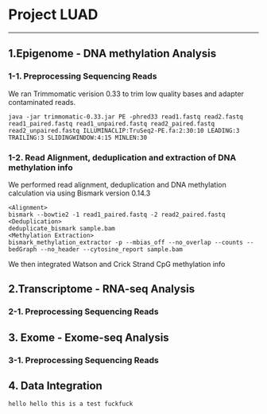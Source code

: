 # Project LUAD

---
## 1.Epigenome - DNA methylation Analysis

### 1-1. Preprocessing Sequencing Reads
We ran Trimmomatic verision 0.33 to trim low quality bases and adapter contaminated reads.
```
java -jar trimmomatic-0.33.jar PE -phred33 read1.fastq read2.fastq read1_paired.fastq read1_unpaired.fastq read2_paired.fastq read2_unpaired.fastq ILLUMINACLIP:TruSeq2-PE.fa:2:30:10 LEADING:3 TRAILING:3 SLIDINGWINDOW:4:15 MINLEN:30
```
### 1-2. Read Alignment, deduplication and extraction of DNA methylation info
We performed read alignment, deduplication and DNA methylation calculation via using Bismark version 0.14.3
```
<Alignment>
bismark --bowtie2 -1 read1_paired.fastq -2 read2_paired.fastq
<Deduplication>
deduplicate_bismark sample.bam 
<Methylation Extraction>
bismark_methylation_extractor -p --mbias_off --no_overlap --counts --bedGraph --no_header --cytosine_report sample.bam
```
We then integrated Watson and Crick Strand CpG methylation info 


## 2.Transcriptome - RNA-seq Analysis

### 2-1. Preprocessing Sequencing Reads


## 3. Exome - Exome-seq Analysis

### 3-1. Preprocessing Sequencing Reads

## 4. Data Integration

```
hello hello this is a test fuckfuck
```
